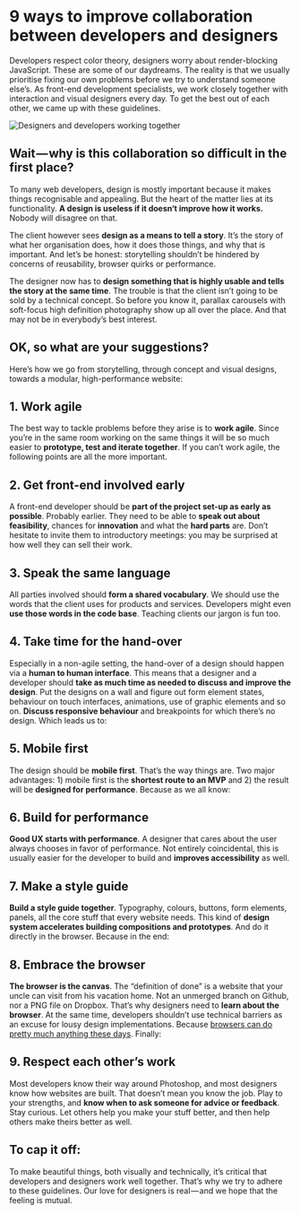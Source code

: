# 9 ways to improve collaboration between developers and designers

Developers respect color theory, designers worry about render-blocking JavaScript. These are some of our daydreams. The reality is that we usually prioritise fixing our own problems before we try to understand someone else’s. As front-end development specialists, we work closely together with interaction and visual designers every day. To get the best out of each other, we came up with these guidelines.

![Designers and developers working together](https://www.voorhoede.nl/assets/images/designers-developers-working-together.jpg "Photo taken during our “Developers ❤ designers” day with UNITiD. We talked about code and design, and put our ideas into practice by teaming up to build random prototypes.")

## Wait — why is this collaboration so difficult in the first place?

To many web developers, design is mostly important because it makes things recognisable and appealing. But the heart of the matter lies at its functionality. **A design is useless if it doesn‘t improve how it works.** Nobody will disagree on that.

The client however sees **design as a means to tell a story**. It’s the story of what her organisation does, how it does those things, and why that is important. And let’s be honest: storytelling shouldn’t be hindered by concerns of reusability, browser quirks or performance.

The designer now has to **design something that is highly usable and tells the story at the same time**. The trouble is that the client isn’t going to be sold by a technical concept. So before you know it, parallax carousels with soft-focus high definition photography show up all over the place. And that may not be in everybody’s best interest.

## OK, so what are your suggestions?

Here’s how we go from storytelling, through concept and visual designs, towards a modular, high-performance website:

## 1. Work agile

The best way to tackle problems before they arise is to **work agile**. Since you’re in the same room working on the same things it will be so much easier to **prototype, test and iterate together**. If you can’t work agile, the following points are all the more important.

## 2. Get front-end involved early

A front-end developer should be **part of the project set-up as early as possible**. Probably earlier. They need to be able to **speak out about feasibility**, chances for **innovation** and what the **hard parts** are. Don’t hesitate to invite them to introductory meetings: you may be surprised at how well they can sell their work.

## 3. Speak the same language

All parties involved should **form a shared vocabulary**. We should use the words that the client uses for products and services. Developers might even **use those words in the code base**. Teaching clients our jargon is fun too.

## 4. Take time for the hand-over

Especially in a non-agile setting, the hand-over of a design should happen via a **human to human interface**. This means that a designer and a developer should **take as much time as needed to discuss and improve the design**. Put the designs on a wall and figure out form element states, behaviour on touch interfaces, animations, use of graphic elements and so on. **Discuss responsive behaviour** and breakpoints for which there’s no design. Which leads us to:

## 5. Mobile first

The design should be **mobile first**. That’s the way things are. Two major advantages: 1) mobile first is the **shortest route to an MVP** and 2) the result will be **designed for performance**. Because as we all know:

## 6. Build for performance

**Good UX starts with performance**. A designer that cares about the user always chooses in favor of performance. Not entirely coincidental, this is usually easier for the developer to build and **improves accessibility** as well.

## 7. Make a style guide

**Build a style guide together**. Typography, colours, buttons, form elements, panels, all the core stuff that every website needs. This kind of **design system accelerates building compositions and prototypes**. And do it directly in the browser. Because in the end:

## 8. Embrace the browser

**The browser is the canvas**. The “definition of done” is a website that your uncle can visit from his vacation home. Not an unmerged branch on Github, nor a PNG file on Dropbox. That’s why designers need to **learn about the browser**. At the same time, developers shouldn’t use technical barriers as an excuse for lousy design implementations. Because [browsers can do pretty much anything these days](https://www.chromeexperiments.com/). Finally:

## 9. Respect each other’s work

Most developers know their way around Photoshop, and most designers know how websites are built. That doesn’t mean you know the job. Play to your strengths, and **know when to ask someone for advice or feedback**. Stay curious. Let others help you make your stuff better, and then help others make theirs better as well.

## To cap it off:

To make beautiful things, both visually and technically, it’s critical that developers and designers work well together. That’s why we try to adhere to these guidelines. Our love for designers is real — and we hope that the feeling is mutual.